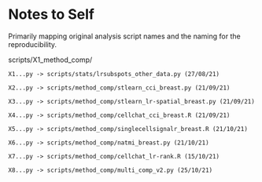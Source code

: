 # Notes to Self
Primarily mapping original analysis script names and the naming for the 
reproducibility.

scripts/X1_method_comp/

    X1...py -> scripts/stats/lrsubspots_other_data.py (27/08/21)
    
    X2...py -> scripts/method_comp/stlearn_cci_breast.py (21/09/21)

    X3...py -> scripts/method_comp/stlearn_lr-spatial_breast.py (21/09/21)
    
    X4...py -> scripts/method_comp/cellchat_cci_breast.R (21/09/21)
    
    X5...py -> scripts/method_comp/singlecellsignalr_breast.R (21/10/21)
    
    X6...py -> scripts/method_comp/natmi_breast.py (21/10/21)
    
    X7...py -> scripts/method_comp/cellchat_lr-rank.R (15/10/21)
    
    X8...py -> scripts/method_comp/multi_comp_v2.py (25/10/21)
    
    




